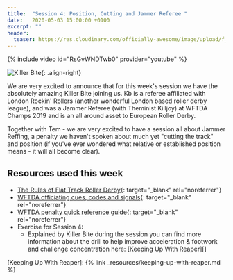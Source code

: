 ```yaml
---
title:  "Session 4: Position, Cutting and Jammer Referee "
date:   2020-05-03 15:00:00 +0100
excerpt: ""
header:
  teaser: https://res.cloudinary.com/officially-awesome/image/upload/f_auto,q_auto,c_scale,w_600/officially-awesome/screenshots/ref-school-session-4_imeyfm.png
---
```


{% include video id="RsGvWNDTwb0" provider="youtube" %}

![Killer Bite](https://res.cloudinary.com/officially-awesome/image/upload/f_auto,q_auto,c_scale,w_300/officially-awesome/portraits/killer-bite_dxqfvg.jpg){: .align-right}

We are very excited to announce that for this week's session we have the absolutely amazing Killer Bite joining us. Kb  is a referee affiliated with London Rockin' Rollers (another wonderful London based roller derby league), and  was a Jammer Referee (with Theminist Killjoy) at WFTDA Champs 2019 and is an all around asset to European Roller Derby.

Together with Tem - we are very excited to have a session all about Jammer Reffing, a penalty we haven't spoken about much yet "cutting the track" and position (if you've ever wondered what relative or established position means - it will all become clear).

## Resources used this week
- [The Rules of Flat Track Roller Derby][]{: target="_blank" rel="noreferrer"}
- [WFTDA officiating cues, codes and signals][]{: target="_blank" rel="noreferrer"}
- [WFTDA penalty quick reference guide][]{: target="_blank" rel="noreferrer"}
- Exercise for Session 4:
  - Explained by Killer Bite during the session you can find more information about the drill to help improve acceleration & footwork and challenge concentration here: [Keeping Up With Reaper][]

[The Rules of Flat Track Roller Derby]: <https://rules.wftda.com> "The Rules of Flat Track Roller Derby"
[WFTDA officiating cues, codes and signals]: <https://static.wftda.com/officiating/wftda-officiating-cues-codes-and-signals.pdf>
[WFTDA penalty quick reference guide]: <https://static.wftda.com/officiating/wftda-penalty-quick-reference-guide.pdf>
[Keeping Up With Reaper]: {% link _resources/keeping-up-with-reaper.md %}
